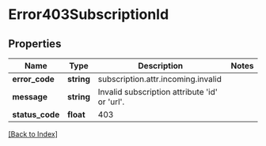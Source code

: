 # Error403SubscriptionId

## Properties

Name | Type | Description | Notes
------------ | ------------- | ------------- | -------------
**error_code** | **string** | subscription.attr.incoming.invalid |
**message** | **string** | Invalid subscription attribute 'id' or 'url'. |
**status_code** | **float** | 403 |

[[Back to Index]](../index.md)
